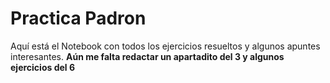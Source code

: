 # Practica Padron

Aquí está el Notebook con todos los ejercicios resueltos y algunos apuntes interesantes. **Aún me falta redactar un apartadito del 3 y algunos ejercicios del 6**

